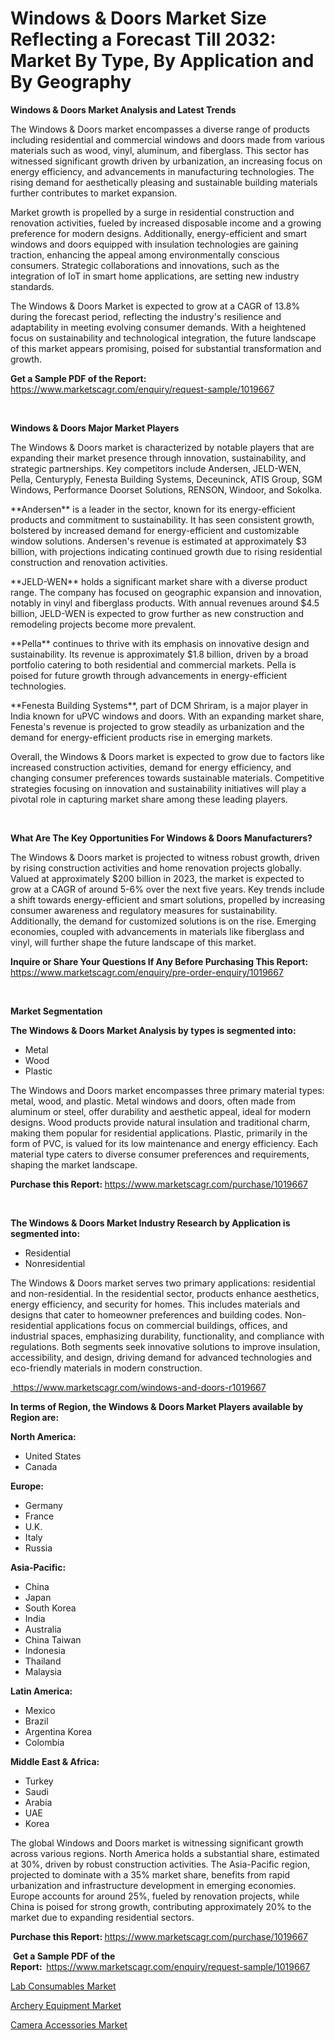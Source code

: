 <p><h1>Windows & Doors Market Size Reflecting a Forecast Till 2032: Market By Type, By Application and By Geography</h1></p><p><strong>Windows & Doors Market Analysis and Latest Trends</strong></p>
<p><p>The Windows & Doors market encompasses a diverse range of products including residential and commercial windows and doors made from various materials such as wood, vinyl, aluminum, and fiberglass. This sector has witnessed significant growth driven by urbanization, an increasing focus on energy efficiency, and advancements in manufacturing technologies. The rising demand for aesthetically pleasing and sustainable building materials further contributes to market expansion.</p><p>Market growth is propelled by a surge in residential construction and renovation activities, fueled by increased disposable income and a growing preference for modern designs. Additionally, energy-efficient and smart windows and doors equipped with insulation technologies are gaining traction, enhancing the appeal among environmentally conscious consumers. Strategic collaborations and innovations, such as the integration of IoT in smart home applications, are setting new industry standards.</p><p>The Windows & Doors Market is expected to grow at a CAGR of 13.8% during the forecast period, reflecting the industry's resilience and adaptability in meeting evolving consumer demands. With a heightened focus on sustainability and technological integration, the future landscape of this market appears promising, poised for substantial transformation and growth.</p></p>
<p><strong>Get a Sample PDF of the Report:&nbsp;</strong> <a href="https://www.marketscagr.com/enquiry/request-sample/1019667?utm_campaign=2114&utm_medium=2&utm_source=Github&utm_content=ia&utm_term=04042025&utm_id=windows-doors">https://www.marketscagr.com/enquiry/request-sample/1019667</a></p>
<p>&nbsp;</p>
<p><strong>Windows & Doors Major Market Players</strong></p>
<p><p>The Windows & Doors market is characterized by notable players that are expanding their market presence through innovation, sustainability, and strategic partnerships. Key competitors include Andersen, JELD-WEN, Pella, Centuryply, Fenesta Building Systems, Deceuninck, ATIS Group, SGM Windows, Performance Doorset Solutions, RENSON, Windoor, and Sokolka.</p><p>**Andersen** is a leader in the sector, known for its energy-efficient products and commitment to sustainability. It has seen consistent growth, bolstered by increased demand for energy-efficient and customizable window solutions. Andersen's revenue is estimated at approximately $3 billion, with projections indicating continued growth due to rising residential construction and renovation activities.</p><p>**JELD-WEN** holds a significant market share with a diverse product range. The company has focused on geographic expansion and innovation, notably in vinyl and fiberglass products. With annual revenues around $4.5 billion, JELD-WEN is expected to grow further as new construction and remodeling projects become more prevalent.</p><p>**Pella** continues to thrive with its emphasis on innovative design and sustainability. Its revenue is approximately $1.8 billion, driven by a broad portfolio catering to both residential and commercial markets. Pella is poised for future growth through advancements in energy-efficient technologies.</p><p>**Fenesta Building Systems**, part of DCM Shriram, is a major player in India known for uPVC windows and doors. With an expanding market share, Fenesta's revenue is projected to grow steadily as urbanization and the demand for energy-efficient products rise in emerging markets.</p><p>Overall, the Windows & Doors market is expected to grow due to factors like increased construction activities, demand for energy efficiency, and changing consumer preferences towards sustainable materials. Competitive strategies focusing on innovation and sustainability initiatives will play a pivotal role in capturing market share among these leading players.</p></p>
<p>&nbsp;</p>
<p><strong>What Are The Key Opportunities For Windows & Doors Manufacturers?</strong></p>
<p><p>The Windows & Doors market is projected to witness robust growth, driven by rising construction activities and home renovation projects globally. Valued at approximately $200 billion in 2023, the market is expected to grow at a CAGR of around 5-6% over the next five years. Key trends include a shift towards energy-efficient and smart solutions, propelled by increasing consumer awareness and regulatory measures for sustainability. Additionally, the demand for customized solutions is on the rise. Emerging economies, coupled with advancements in materials like fiberglass and vinyl, will further shape the future landscape of this market.</p></p>
<p><strong>Inquire or Share Your Questions If Any Before Purchasing This Report:</strong> <a href="https://www.marketscagr.com/enquiry/pre-order-enquiry/1019667?utm_campaign=2114&utm_medium=2&utm_source=Github&utm_content=ia&utm_term=04042025&utm_id=windows-doors">https://www.marketscagr.com/enquiry/pre-order-enquiry/1019667</a></p>
<p>&nbsp;</p>
<p><strong>Market Segmentation</strong></p>
<p><strong>The Windows & Doors Market Analysis by types is segmented into:</strong></p>
<p><ul><li>Metal</li><li>Wood</li><li>Plastic</li></ul></p>
<p><p>The Windows and Doors market encompasses three primary material types: metal, wood, and plastic. Metal windows and doors, often made from aluminum or steel, offer durability and aesthetic appeal, ideal for modern designs. Wood products provide natural insulation and traditional charm, making them popular for residential applications. Plastic, primarily in the form of PVC, is valued for its low maintenance and energy efficiency. Each material type caters to diverse consumer preferences and requirements, shaping the market landscape.</p></p>
<p><strong>Purchase this Report:&nbsp;</strong><a href="https://www.marketscagr.com/purchase/1019667?utm_campaign=2114&utm_medium=2&utm_source=Github&utm_content=ia&utm_term=04042025&utm_id=windows-doors">https://www.marketscagr.com/purchase/1019667</a></p>
<p>&nbsp;</p>
<p><strong>The Windows & Doors Market Industry Research by Application is segmented into:</strong></p>
<p><ul><li>Residential</li><li>Nonresidential</li></ul></p>
<p><p>The Windows & Doors market serves two primary applications: residential and non-residential. In the residential sector, products enhance aesthetics, energy efficiency, and security for homes. This includes materials and designs that cater to homeowner preferences and building codes. Non-residential applications focus on commercial buildings, offices, and industrial spaces, emphasizing durability, functionality, and compliance with regulations. Both segments seek innovative solutions to improve insulation, accessibility, and design, driving demand for advanced technologies and eco-friendly materials in modern construction.</p></p>
<p><a href="https://www.marketscagr.com/windows-and-doors-r1019667?utm_campaign=2114&utm_medium=2&utm_source=Github&utm_content=ia&utm_term=04042025&utm_id=windows-doors">&nbsp;https://www.marketscagr.com/windows-and-doors-r1019667</a></p>
<p><strong>In terms of Region, the Windows & Doors Market Players available by Region are:</strong></p>
<p>
    <p> <strong> North America: </strong>
        <ul>
            <li>United States</li>
            <li>Canada</li>
        </ul>
        </p> 
    <p> <strong> Europe: </strong>
        <ul>
            <li>Germany</li>
            <li>France</li>
            <li>U.K.</li>
            <li>Italy</li>
            <li>Russia</li>
        </ul>
        </p> 
    <p> <strong> Asia-Pacific: </strong>
        <ul>
            <li>China</li>
            <li>Japan</li>
            <li>South Korea</li>
            <li>India</li>
            <li>Australia</li>
            <li>China Taiwan</li>
            <li>Indonesia</li>
            <li>Thailand</li>
            <li>Malaysia</li>
        </ul>
        </p> 
    <p> <strong> Latin America: </strong>
        <ul>
            <li>Mexico</li>
            <li>Brazil</li>
            <li>Argentina Korea</li>
            <li>Colombia</li>
        </ul>
        </p> 
    <p> <strong> Middle East & Africa: </strong>
        <ul>
            <li>Turkey</li>
            <li>Saudi</li>
            <li>Arabia</li>
            <li>UAE</li>
            <li>Korea</li>
        </ul>
    </p>
    </p>
<p><p>The global Windows and Doors market is witnessing significant growth across various regions. North America holds a substantial share, estimated at 30%, driven by robust construction activities. The Asia-Pacific region, projected to dominate with a 35% market share, benefits from rapid urbanization and infrastructure development in emerging economies. Europe accounts for around 25%, fueled by renovation projects, while China is poised for strong growth, contributing approximately 20% to the market due to expanding residential sectors.</p></p>
<p><strong>Purchase this Report: </strong><a href="https://www.marketscagr.com/purchase/1019667?utm_campaign=2114&utm_medium=2&utm_source=Github&utm_content=ia&utm_term=04042025&utm_id=windows-doors">https://www.marketscagr.com/purchase/1019667</a></p>
<p>&nbsp;<strong>Get a Sample PDF of the Report:&nbsp;&nbsp;</strong><a href="https://www.marketscagr.com/enquiry/request-sample/1019667?utm_campaign=2114&utm_medium=2&utm_source=Github&utm_content=ia&utm_term=04042025&utm_id=windows-doors">https://www.marketscagr.com/enquiry/request-sample/1019667</a></p>
<p><strong></strong></p>
<p><p><a href="https://github.com/krookplier6h/Market-Research-Report-List-1/blob/main/lab-consumables-market.md?utm_campaign=2114&utm_medium=2&utm_source=Github&utm_content=ia&utm_term=04042025&utm_id=windows-doors">Lab Consumables Market</a></p><p><a href="https://github.com/tamvrosiya/Market-Research-Report-List-6/blob/main/archery-equipment-market.md?utm_campaign=2114&utm_medium=2&utm_source=Github&utm_content=ia&utm_term=04042025&utm_id=windows-doors">Archery Equipment Market</a></p><p><a href="https://github.com/pizolina/Market-Research-Report-List-7/blob/main/camera-accessories-market.md?utm_campaign=2114&utm_medium=2&utm_source=Github&utm_content=ia&utm_term=04042025&utm_id=windows-doors">Camera Accessories Market</a></p></p>
